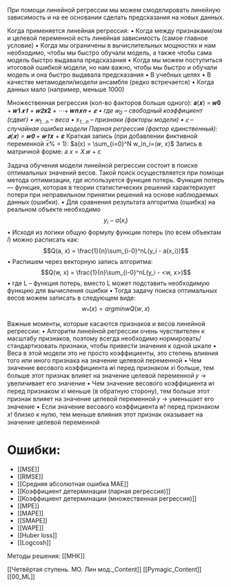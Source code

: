 При помощи линейной регрессии мы можем смоделировать линейную зависимость и на ее основании сделать предсказания на новых данных.

Когда применяется линейная регрессия:
• Когда между признаками/ом и целевой переменной есть линейная зависимость (самое
главное условие)
• Когда мы ограничены в вычислительных мощностях и нам необходимо, чтобы мы быстро
обучали модель, а также чтобы сама модель быстро выдавала предсказания
• Когда мы можем поступиться итоговой ошибкой модели, но нам важно, чтобы мы быстро и
обучали модель и она быстро выдавала предсказания
• В учебных целях
• В качестве метамодели/модели ансамбля (редко встречается)
• Когда данных мало (например, меньше 1000)


Множественная регрессия (кол-во факторов больше одного):
𝒂(𝒙) = 𝒘𝟎 + 𝒘𝟏*𝒙𝟏 + 𝒘𝟐*𝒙𝟐 + ⋯+ 𝒘𝒏*𝒙𝒏 + 𝜺
• где $𝑤_0$ – свободный коэффициент (сдвиг)
• $𝑤_{1...n}$ – веса
• $x_{1...n}$ – признаки (факторы модели)
• 𝜀 – случайная ошибка модели
Парная регрессия (фактор единственный):
𝒂(𝒙) = 𝒘𝟎 + 𝒘𝟏*𝒙 + 𝜺
Краткая запись (при добавлении фиктивной переменной 𝑥̅% = 1):
$a(x) = \sum_{i=0}^N w_in_i=⟨𝑤, 𝑥⟩$
Запись в матричной форме:
𝑎 𝑥 = 𝑋.𝑤 + 𝜀

Задача обучения модели линейной регрессии состоит в поиске оптимальных значений весов. Такой поиск осуществляется при помощи метода оптимизации, где используется функция потерь.
Функция потерь — функция, которая в теории статистических решений характеризует потери при неправильном принятии решений на основе наблюдаемых данных (ошибки).
• Для сравнения результата алгоритма (ошибка) на реальном объекте необходимо
$$y_i - a(x_i)$$
• Исходя из логики общую формулу функции потерь (по всем объектам 𝑙) можно расписать как:
$$Q(a, x) = \frac{1}{n}\sum_{i-0}^nL(y_i - a(x_i))$$
• Распишем через векторную запись алгоритма:
$$Q(w, x) = \frac{1}{n}\sum_{i-0}^nL(y_i - <w, x>)$$
• где L – функция потерь, вместо L может подставить необходимую функцию для вычисления ошибки
• Тогда задачу поиска оптимальных весов можем записать в следующем виде:
$$w_*(x)=argminw Q(w,x)$$


Важные моменты, которые касаются признаков и весов линейной регрессии:
• Алгоритм линейной регрессии очень чувствителен к масштабу признаков, поэтому всегда
необходимо нормировать/стандартизовать признаки, чтобы привести значения к одной
шкале
• Веса в этой модели это не просто коэффициенты, это степень влияния того или иного
признака на значение целевой переменной
• Чем значение весового коэффициента 𝑤i перед признаком 𝑥i больше, тем больше этот
признак влияет на значение целевой переменной 𝑦 → увеличивает его значение
• Чем значение весового коэффициента 𝑤i перед признаком 𝑥i меньше (в обратную
сторону), тем больше этот признак влияет на значение целевой переменной 𝑦 →
уменьшает его значение
• Если значение весового коэффициента 𝑤! перед признаком 𝑥! близко к нулю, тем меньше
влияния этот признак оказывает на значение целевой переменной

# Ошибки:

* [[MSE]]
* [[RMSE]]
* [[Средняя абсолютная ошибка MAE]]
* [[Коэффициент детерминации (парная регрессия)]]
* [[Коэффициент детерминации (множественная регрессия)]]
* [[MPE]]
* [[MAPE]]
* [[SMAPE]]
* [[WAPE]]
* [[Huber loss]]
* [[Logcosh]]

Методы решения:
[[МНК]]



[[Четвёртая ступень. МO. Лин мод._Content]] [[Pymagic_Content]]  [[00_ML]] 